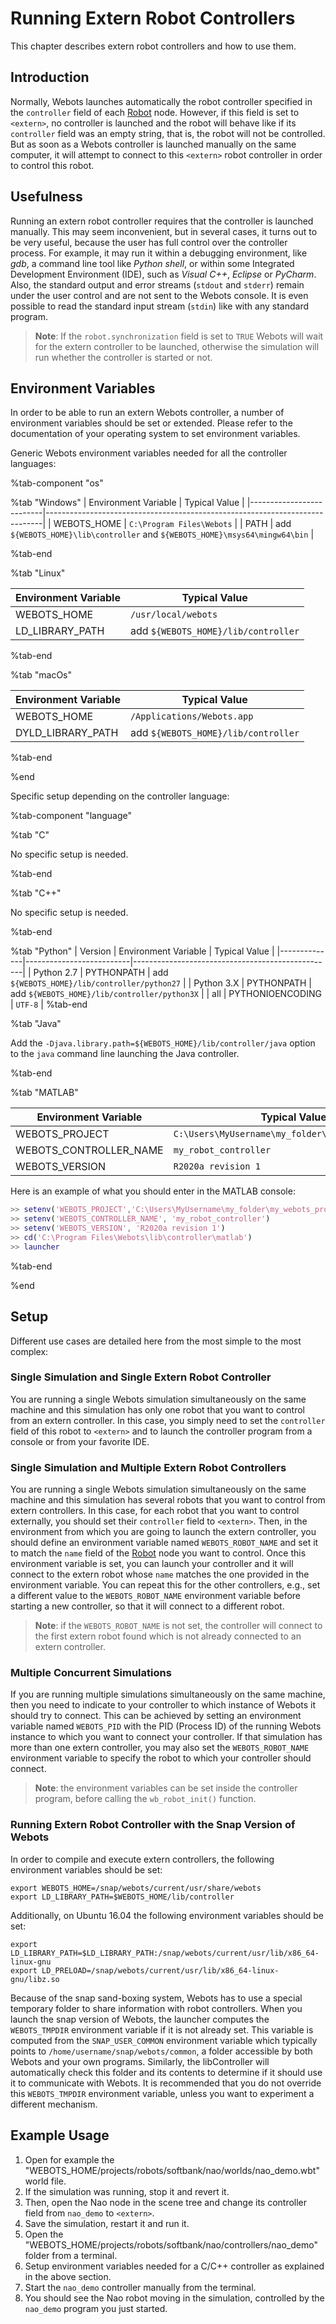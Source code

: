 # Running Extern Robot Controllers

This chapter describes extern robot controllers and how to use them.

## Introduction

Normally, Webots launches automatically the robot controller specified in the `controller` field of each [Robot](../reference/robot.md) node.
However, if this field is set to `<extern>`, no controller is launched and the robot will behave like if its `controller` field was an empty string, that is, the robot will not be controlled.
But as soon as a Webots controller is launched manually on the same computer, it will attempt to connect to this `<extern>` robot controller in order to control this robot.

## Usefulness

Running an extern robot controller requires that the controller is launched manually.
This may seem inconvenient, but in several cases, it turns out to be very useful, because the user has full control over the controller process.
For example, it may run it within a debugging environment, like *gdb*, a command line tool like *Python shell*, or within some Integrated Development Environment (IDE), such as *Visual C++*, *Eclipse* or *PyCharm*.
Also, the standard output and error streams (`stdout` and `stderr`) remain under the user control and are not sent to the Webots console.
It is even possible to read the standard input stream (`stdin`) like with any standard program.

> **Note**: If the `robot.synchronization` field is set to `TRUE` Webots will wait for the extern controller to be launched, otherwise the simulation will run whether the controller is started or not.

## Environment Variables

In order to be able to run an extern Webots controller, a number of environment variables should be set or extended.
Please refer to the documentation of your operating system to set environment variables.

Generic Webots environment variables needed for all the controller languages:

%tab-component "os"

%tab "Windows"
| Environment Variable     | Typical Value                                                               |
|--------------------------|-----------------------------------------------------------------------------|
| WEBOTS\_HOME             | `C:\Program Files\Webots`                                                   |
| PATH                     | add `${WEBOTS_HOME}\lib\controller` and `${WEBOTS_HOME}\msys64\mingw64\bin` |

%tab-end

%tab "Linux"

| Environment Variable     | Typical Value                                    |
|--------------------------|--------------------------------------------------|
| WEBOTS\_HOME             | `/usr/local/webots`                              |
| LD\_LIBRARY\_PATH        | add `${WEBOTS_HOME}/lib/controller`              |

%tab-end

%tab "macOs"

| Environment Variable     | Typical Value                                    |
|--------------------------|--------------------------------------------------|
| WEBOTS\_HOME             | `/Applications/Webots.app`                       |
| DYLD\_LIBRARY\_PATH      | add `${WEBOTS_HOME}/lib/controller`              |

%tab-end

%end

Specific setup depending on the controller language:


%tab-component "language"

%tab "C"

No specific setup is needed.

%tab-end

%tab "C++"

No specific setup is needed.

%tab-end

%tab "Python"
| Version      | Environment Variable     | Typical Value                                    |
|--------------|--------------------------|--------------------------------------------------|
| Python 2.7   | PYTHONPATH               | add `${WEBOTS_HOME}/lib/controller/python27`     |
| Python 3.X   | PYTHONPATH               | add `${WEBOTS_HOME}/lib/controller/python3X`     |
| all          | PYTHONIOENCODING         | `UTF-8`                                          |
%tab-end

%tab "Java"

Add the `-Djava.library.path=${WEBOTS_HOME}/lib/controller/java` option to the `java` command line launching the Java controller.

%tab-end


%tab "MATLAB"

| Environment Variable     | Typical Value                                     |
|--------------------------|---------------------------------------------------|
| WEBOTS\_PROJECT          | `C:\Users\MyUsername\my_folder\my_webots_project` |
| WEBOTS\_CONTROLLER\_NAME | `my_robot_controller`                             |
| WEBOTS\_VERSION          | `R2020a revision 1`                               |

Here is an example of what you should enter in the MATLAB console:

```matlab
>> setenv('WEBOTS_PROJECT','C:\Users\MyUsername\my_folder\my_webots_project')
>> setenv('WEBOTS_CONTROLLER_NAME', 'my_robot_controller')
>> setenv('WEBOTS_VERSION', 'R2020a revision 1')
>> cd('C:\Program Files\Webots\lib\controller\matlab')
>> launcher
```

%tab-end

%end

## Setup

Different use cases are detailed here from the most simple to the most complex:

### Single Simulation and Single Extern Robot Controller

You are running a single Webots simulation simultaneously on the same machine and this simulation has only one robot that you want to control from an extern controller.
In this case, you simply need to set the `controller` field of this robot to `<extern>` and to launch the controller program from a console or from your favorite IDE.

### Single Simulation and Multiple Extern Robot Controllers

You are running a single Webots simulation simultaneously on the same machine and this simulation has several robots that you want to control from extern controllers.
In this case, for each robot that you want to control externally, you should set their `controller` field to `<extern>`.
Then, in the environment from which you are going to launch the extern controller, you should define an environment variable named `WEBOTS_ROBOT_NAME` and set it to match the `name` field of the [Robot](../reference/robot.md) node you want to control.
Once this environment variable is set, you can launch your controller and it will connect to the extern robot whose `name` matches the one provided in the environment variable.
You can repeat this for the other controllers, e.g., set a different value to the `WEBOTS_ROBOT_NAME` environment variable before starting a new controller, so that it will connect to a different robot.

> **Note**: if the `WEBOTS_ROBOT_NAME` is not set, the controller will connect to the first extern robot found which is not already connected to an extern controller.

### Multiple Concurrent Simulations

If you are running multiple simulations simultaneously on the same machine, then you need to indicate to your controller to which instance of Webots it should try to connect.
This can be achieved by setting an environment variable named `WEBOTS_PID` with the PID (Process ID) of the running Webots instance to which you want to connect your controller.
If that simulation has more than one extern controller, you may also set the `WEBOTS_ROBOT_NAME` environment variable to specify the robot to which your controller should connect.

> **Note**: the environment variables can be set inside the controller program, before calling the `wb_robot_init()` function.

### Running Extern Robot Controller with the Snap Version of Webots

In order to compile and execute extern controllers, the following environment variables should be set:
```
export WEBOTS_HOME=/snap/webots/current/usr/share/webots
export LD_LIBRARY_PATH=$WEBOTS_HOME/lib/controller
```

Additionally, on Ubuntu 16.04 the following environment variables should be set:
```
export LD_LIBRARY_PATH=$LD_LIBRARY_PATH:/snap/webots/current/usr/lib/x86_64-linux-gnu
export LD_PRELOAD=/snap/webots/current/usr/lib/x86_64-linux-gnu/libz.so
```

Because of the snap sand-boxing system, Webots has to use a special temporary folder to share information with robot controllers.
When you launch the snap version of Webots, the launcher computes the `WEBOTS_TMPDIR` environment variable if it is not already set.
This variable is computed from the `SNAP_USER_COMMON` environment variable which typically points to `/home/username/snap/webots/common`, a folder accessible by both Webots and your own programs.
Similarly, the libController will automatically check this folder and its contents to determine if it should use it to communicate with Webots.
It is recommended that you do not override this `WEBOTS_TMPDIR` environment variable, unless you want to experiment a different mechanism.


## Example Usage

1. Open for example the "WEBOTS\_HOME/projects/robots/softbank/nao/worlds/nao_demo.wbt" world file.
2. If the simulation was running, stop it and revert it.
3. Then, open the Nao node in the scene tree and change its controller field from `nao_demo` to `<extern>`.
4. Save the simulation, restart it and run it.
5. Open the "WEBOTS\_HOME/projects/robots/softbank/nao/controllers/nao_demo" folder from a terminal.
6. Setup environment variables needed for a C/C++ controller as explained in the above section.
7. Start the `nao_demo` controller manually from the terminal.
8. You should see the Nao robot moving in the simulation, controlled by the `nao_demo` program you just started.
